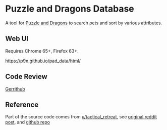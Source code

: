 # Puzzle and Dragons Database

A tool for [Puzzle and Dragons](https://pad.gungho.jp/member/) to search pets and sort by various attributes.

## Web UI

Requires Chrome 65+, Firefox 63+.

<https://p9n.github.io/pad_data/html/>

## Code Review

[Gerrithub](https://review.gerrithub.io/q/project:p9n%252Fpad_data)

## Reference

Part of the source code comes from 
[u/tactical_retreat](https://www.reddit.com/user/tactical_retreat),
see
[original reddit post](https://www.reddit.com/r/PuzzleAndDragons/comments/8xv697/new_pad_data_source_reviving_padguide_eventually/),
and
[github repo](https://github.com/nachoapps/rpad-cogs-utils/tree/master/pad_api_data)

